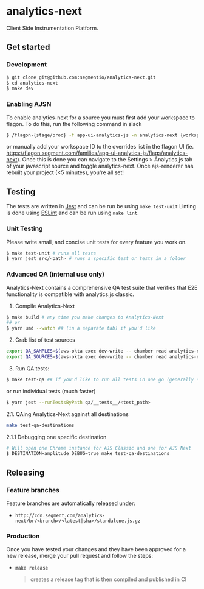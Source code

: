 # analytics-next

Client Side Instrumentation Platform.

## Get started

### Development

```sh
$ git clone git@github.com:segmentio/analytics-next.git
$ cd analytics-next
$ make dev
```

### Enabling AJSN

To enable analytics-next for a source you must first add your workspace to flagon. To do this, run the following command in slack

```sh
$ /flagon-{stage/prod} -f app-ui-analytics-js -n analytics-next {workspaceID}
```

or manually add your workspace ID to the overrides list in the flagon UI (ie. https://flagon.segment.com/families/app-ui-analytics-js/flags/analytics-next).
Once this is done you can navigate to the Settings > Analytics.js tab of your javascript source and toggle analytics-next. Once ajs-renderer has rebuilt your project (<5 minutes), you're all set!

## Testing

The tests are written in [Jest](https://jestjs.io) and can be run be using `make test-unit`
Linting is done using [ESLint](https://github.com/typescript-eslint/typescript-eslint/) and can be run using `make lint`.

### Unit Testing

Please write small, and concise unit tests for every feature you work on.

```sh
$ make test-unit # runs all tests
$ yarn jest src/<path> # runs a specific test or tests in a folder
```

### Advanced QA (internal use only)

Analytics-Next contains a comprehensive QA test suite that verifies that E2E functionality is compatible with analytics.js classic.

1. Compile Analytics-Next

```sh
$ make build # any time you make changes to Analytics-Next
## or
$ yarn umd --watch ## (in a separate tab) if you'd like
```

2. Grab list of test sources

```sh
export QA_SAMPLES=$(aws-okta exec dev-write -- chamber read analytics-next QA_SAMPLES -q)
export QA_SOURCES=$(aws-okta exec dev-write -- chamber read analytics-next QA_SOURCES -q)
```

3. Run QA tests:

```sh
$ make test-qa ## if you'd like to run all tests in one go (generally slower)
```

or run individual tests (much faster)

```sh
$ yarn jest --runTestsByPath qa/__tests__/<test_path>
```

2.1. QAing Analytics-Next against all destinations

```sh
make test-qa-destinations
```

2.1.1 Debugging one specific destination

```sh
# Will open one Chrome instance for AJS Classic and one for AJS Next
$ DESTINATION=amplitude DEBUG=true make test-qa-destinations
```

## Releasing

### Feature branches

Feature branches are automatically released under:

- `http://cdn.segment.com/analytics-next/br/<branch>/<latest|sha>/standalone.js.gz`

### Production

Once you have tested your changes and they have been approved for a new release, merge your pull request and follow the steps:

- `make release`
  > creates a release tag that is then compiled and published in CI
